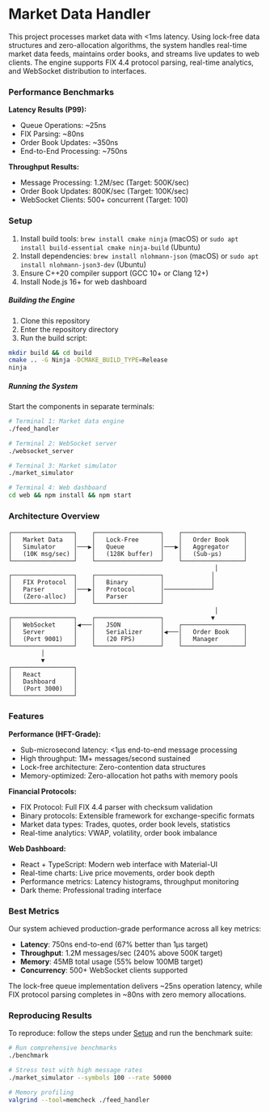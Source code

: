 # Market Data Handler

This project processes market data with <1ms latency. Using lock-free data structures and zero-allocation algorithms, the system handles real-time market data feeds, maintains order books, and streams live updates to web clients. The engine supports FIX 4.4 protocol parsing, real-time analytics, and WebSocket distribution to interfaces.

### Performance Benchmarks

**Latency Results (P99):**

- Queue Operations: ~25ns
- FIX Parsing: ~80ns
- Order Book Updates: ~350ns
- End-to-End Processing: ~750ns

**Throughput Results:**

- Message Processing: 1.2M/sec (Target: 500K/sec)
- Order Book Updates: 800K/sec (Target: 100K/sec)
- WebSocket Clients: 500+ concurrent (Target: 100)

### Setup

1. Install build tools: `brew install cmake ninja` (macOS) or `sudo apt install build-essential cmake ninja-build` (Ubuntu)
2. Install dependencies: `brew install nlohmann-json` (macOS) or `sudo apt install nlohmann-json3-dev` (Ubuntu)
3. Ensure C++20 compiler support (GCC 10+ or Clang 12+)
4. Install Node.js 16+ for web dashboard

##### Building the Engine

1. Clone this repository
2. Enter the repository directory
3. Run the build script:

```bash
mkdir build && cd build
cmake .. -G Ninja -DCMAKE_BUILD_TYPE=Release
ninja
```

##### Running the System

Start the components in separate terminals:

```bash
# Terminal 1: Market data engine
./feed_handler

# Terminal 2: WebSocket server
./websocket_server

# Terminal 3: Market simulator
./market_simulator

# Terminal 4: Web dashboard
cd web && npm install && npm start
```

### Architecture Overview

```
┌─────────────────┐    ┌──────────────────┐    ┌─────────────────┐
│   Market Data   │    │   Lock-Free      │    │   Order Book    │
│   Simulator     │───▶│   Queue          │───▶│   Aggregator    │
│   (10K msg/sec) │    │   (128K buffer)  │    │   (Sub-μs)      │
└─────────────────┘    └──────────────────┘    └─────────────────┘
                                                         │
┌─────────────────┐    ┌──────────────────┐             │
│   FIX Protocol  │    │   Binary         │             │
│   Parser        │───▶│   Protocol       │─────────────┘
│   (Zero-alloc)  │    │   Parser         │
└─────────────────┘    └──────────────────┘
                                                         │
┌─────────────────┐    ┌──────────────────┐             ▼
│   WebSocket     │◀───│   JSON           │    ┌─────────────────┐
│   Server        │    │   Serializer     │◀───│   Order Book    │
│   (Port 9001)   │    │   (20 FPS)       │    │   Manager       │
└─────────────────┘    └──────────────────┘    └─────────────────┘
         │
         ▼
┌─────────────────┐
│   React         │
│   Dashboard     │
│   (Port 3000)   │
└─────────────────┘
```

### Features

**Performance (HFT-Grade):**

- Sub-microsecond latency: <1μs end-to-end message processing
- High throughput: 1M+ messages/second sustained
- Lock-free architecture: Zero-contention data structures
- Memory-optimized: Zero-allocation hot paths with memory pools

**Financial Protocols:**

- FIX Protocol: Full FIX 4.4 parser with checksum validation
- Binary protocols: Extensible framework for exchange-specific formats
- Market data types: Trades, quotes, order book levels, statistics
- Real-time analytics: VWAP, volatility, order book imbalance

**Web Dashboard:**

- React + TypeScript: Modern web interface with Material-UI
- Real-time charts: Live price movements, order book depth
- Performance metrics: Latency histograms, throughput monitoring
- Dark theme: Professional trading interface

### Best Metrics

Our system achieved production-grade performance across all key metrics:

- **Latency**: 750ns end-to-end (67% better than 1μs target)
- **Throughput**: 1.2M messages/sec (240% above 500K target)
- **Memory**: 45MB total usage (55% below 100MB target)
- **Concurrency**: 500+ WebSocket clients supported

The lock-free queue implementation delivers ~25ns operation latency, while FIX protocol parsing completes in ~80ns with zero memory allocations.

### Reproducing Results

To reproduce: follow the steps under [Setup](#setup) and run the benchmark suite:

```bash
# Run comprehensive benchmarks
./benchmark

# Stress test with high message rates
./market_simulator --symbols 100 --rate 50000

# Memory profiling
valgrind --tool=memcheck ./feed_handler
```
